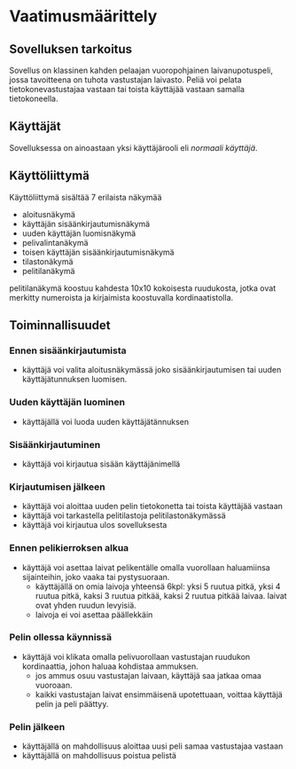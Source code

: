# Vaatimusmäärittely
## Sovelluksen tarkoitus
Sovellus on klassinen kahden pelaajan vuoropohjainen laivanupotuspeli, jossa tavoitteena on tuhota vastustajan laivasto. Peliä voi pelata tietokonevastustajaa vastaan tai toista käyttäjää vastaan samalla tietokoneella.
## Käyttäjät
Sovelluksessa on ainoastaan yksi käyttäjärooli eli <i>normaali käyttäjä</i>.
## Käyttöliittymä
Käyttöliittymä sisältää 7 erilaista näkymää
* aloitusnäkymä
* käyttäjän sisäänkirjautumisnäkymä
* uuden käyttäjän luomisnäkymä
* pelivalintanäkymä
* toisen käyttäjän sisäänkirjautumisnäkymä
* tilastonäkymä
* pelitilanäkymä

pelitilanäkymä koostuu kahdesta 10x10 kokoisesta ruudukosta, jotka ovat merkitty numeroista ja kirjaimista koostuvalla kordinaatistolla. 
## Toiminnallisuudet
### Ennen sisäänkirjautumista
* käyttäjä voi valita aloitusnäkymässä joko sisäänkirjautumisen tai uuden käyttäjätunnuksen luomisen.
### Uuden käyttäjän luominen
* käyttäjällä  voi luoda uuden käyttäjätännuksen
### Sisäänkirjautuminen
* käyttäjä voi kirjautua sisään käyttäjänimellä
### Kirjautumisen jälkeen 
* käyttäjä voi aloittaa uuden pelin tietokonetta tai toista käyttäjää vastaan
* käyttäjä voi tarkastella pelitilastoja pelitilastonäkymässä
* käyttäjä voi kirjautua ulos sovelluksesta
### Ennen pelikierroksen alkua
* käyttäjä voi asettaa laivat pelikentälle omalla vuorollaan haluamiinsa sijainteihin, joko vaaka tai pystysuoraan.
  * käyttäjällä on omia laivoja yhteensä 6kpl: yksi 5 ruutua pitkä, yksi 4 ruutua pitkä, kaksi 3 ruutua pitkää, kaksi 2 ruutua pitkää laivaa. laivat ovat yhden ruudun levyisiä.
  * laivoja ei voi asettaa päällekkäin
### Pelin ollessa käynnissä
* käyttäjä voi klikata omalla pelivuorollaan vastustajan ruudukon kordinaattia, johon haluaa kohdistaa ammuksen. 
  * jos ammus osuu vastustajan laivaan, käyttäjä saa jatkaa omaa vuoroaan. 
  * kaikki vastustajan laivat ensimmäisenä upotettuaan, voittaa käyttäjä pelin ja peli päättyy. 
### Pelin jälkeen
* käyttäjällä on mahdollisuus aloittaa uusi peli samaa vastustajaa vastaan
* käyttäjällä on mahdollisuus poistua pelistä

